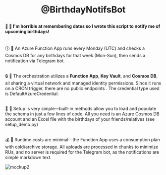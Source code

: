 # <p align="center"> @BirthdayNotifsBot </p>


#### 🎂 :cake: I'm horrible at remembering dates so I wrote this script to notify me of upcoming birthdays! <br><br>



:clock6: :running: An Azure Function App runs every Monday (UTC) and checks a Cosmos DB for any birthdays for that week (Mon-Sun), then sends a notification via Telegram bot. <br><br>


:lock: :key: The orchestration utilizes a **Function App**, **Key Vault**, and **Cosmos DB**, all sharing a virtual network and managed identity permissions. Since it runs on a CRON trigger, there are no public endpoints . The credential type used is DefaultAzureCredential. <br><br>



:construction_worker: :hammer: Setup is very simple—built-in methods allow you to load and populate the schema in just a few lines of code. All you need is an Azure Cosmos DB account and an Excel file with the birthdays of your friends/relatives (see setup_demo.py) <br><br>


:moneybag: :money_with_wings: Runtime costs are minimal—the Function App uses a consumption plan with cold/archive storage. All uploads are processed in chunks to minimize RUs, and no server is required for the Telegram bot, as the notifications are simple markdown text.

![mockup2](https://github.com/user-attachments/assets/839791b9-9a32-4e6c-bc65-5c4e92f62fbb)
